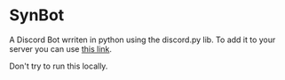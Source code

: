 # SynBot
A Discord Bot wrriten in python using the discord.py lib.
To add it to your server you can use [this link](https://discordapp.com/oauth2/authorize/?permissions=64&scope=bot&client_id=236176083861372928).

Don't try to run this locally.

